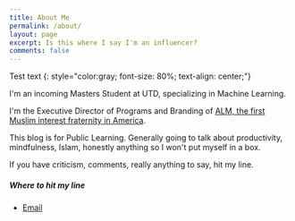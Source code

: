 ```yaml
---
title: About Me
permalink: /about/
layout: page
excerpt: Is this where I say I'm an influencer? 
comments: false
---
```

Test text
{: style="color:gray; font-size: 80%; text-align: center;"}

I'm an incoming Masters Student at UTD, specializing in Machine Learning. 

I'm the Executive Director of Programs and Branding of [ALM, the first Muslim interest fraternity in America](https://www.alphalambdamu.org/).

This blog is for Public Learning. Generally going to talk about productivity, mindfulness, Islam, honestly anything so I won't put myself in a box.

If you have criticism, comments, really anything to say, hit my line. 

##### Where to hit my line

- [Email](sohailm25@gmail.com)
